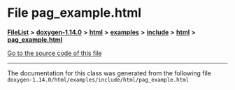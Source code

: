 

# File pag\_example.html



[**FileList**](files.md) **>** [**doxygen-1.14.0**](dir_9d5bad020669189c90cda983471be5d0.md) **>** [**html**](dir_05d1fd8a7cdd04f638f8b23196de02e2.md) **>** [**examples**](dir_aa52e73a32d193037813a53dcfe817b6.md) **>** [**include**](dir_306ee8fe59c0660bd49562c2700a8634.md) **>** [**html**](dir_a8946a5380e2495c94ac01a06d98f0dd.md) **>** [**pag\_example.html**](pag__example_8html.md)

[Go to the source code of this file](pag__example_8html_source.md)





































































------------------------------
The documentation for this class was generated from the following file `doxygen-1.14.0/html/examples/include/html/pag_example.html`

